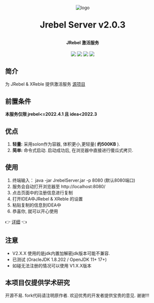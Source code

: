 <p align="center">
	<img alt="logo" src="https://foruda.gitee.com/avatar/1685606382242091856/10212686_nism_1685606382.png!avatar100">
</p>
<h1 align="center" style="margin: 30px 0 30px; font-weight: bold;">Jrebel Server v2.0.3</h1>
<h4 align="center">JRebel 激活服务</h4>
<p align="center">
    <a href="https://gitee.com/nism/jrebel-server/stargazers"><img src="https://gitee.com/nism/jrebel-server/badge/star.svg?theme=dark"></a>
    <a href="https://gitee.com/nism/jrebel-server"><img src="https://img.shields.io/badge/JrebelServer-v2.0.3-%233b5d3f"></a>
    <a href="https://gitee.com/nism/freedom-generator/blob/master/LICENSE"><img src="https://img.shields.io/github/license/mashape/apistatus.svg"></a>
    <a href="http://solon.noear.org/"><img src="https://img.shields.io/badge/solon-2+-%23ff8c90"></a>
</p>

## 简介

为 JRebel & XReble 提供激活服务 [源项目](https://gitee.com/gsls200808/JetBrainsLicenseServerforJava) 

## 前置条件

**本服务仅限 jrebel<=2022.4.1 且 idea<2022.3**

## 优点

1. **轻量:** 采用solon作为容器, 体积更小,更轻量( **约500KB** ).
2. **简单:** 命令式启动. 启动成功后, 在浏览器中直接进行傻瓜式拷贝.

## 使用

1. 终端输入： java -jar JrebelServer.jar -p 8080 (默认8080端口)
2. 服务会自动打开浏览器至 http://localhost:8080/
3. 点击页面中的注册信息进行复制
4. 打开IDEA中JRebel & XReble 的设置
5. 粘贴复制的信息到IDEA中
6. 恭喜你, 就可以开心使用

👉 [详细](https://gitee.com/nism/jrebel-server/wikis/pages) 👈

## 注意

- V2.X.X 使用的是jdk内置加解密jdk版本可能不兼容.
- 已测试 (OracleJDK 1.8.202 / OpenJDK 11+ 17+)
- 如碰无法注册的情况可以使用 V1.X.X版本

## 本项目仅提供学术研究

开源不易. fork代码请注明原作者. 欢迎优秀的开发者提供宝贵的意见. 谢谢!!!